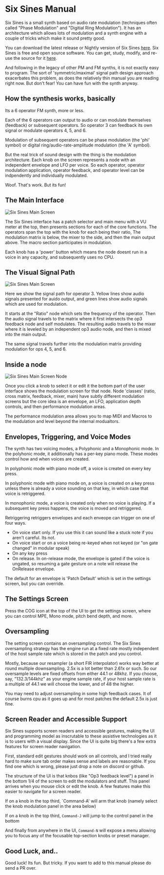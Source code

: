 # Six Sines Manual

Six Sines is a small synth based on audio rate modulation (techniques
often called "Phase Modulation" and "Digitial Ring Modulation").
It has an architecture which allows lots of modulation and a synth
engine with a couple of tricks which make it sound pretty good.

You can download the latest release or Nightly version of
Six Sines [here](https://github.com/baconpaul/six-sines/releases).
Six Sines is free and open source software. You can get, study,
modify, and re-use the source for it [here](https://github.com/baconpaul/).

And following in the legacy of other PM and FM synths, it is not
exactly easy to program. The sort of 'symmetric/maximal' signal
path design approach exacerbates this problem, as does the relatively
thin manual you are reading right now. But don't fear! You can have
fun with the synth anyway.

## How the synthesis works, basically

Its a 6 operator FM synth, more or less. 

Each of the 6 operators can output to audio or can modulate
themselves (feedback) or subsequent operators. So operator 3
can feedback its own signal or modulate operators 4, 5, and 6.

Modulation of subsequent operators can be phase modulation
(the 'phi' symbol) or digital ring/audio-rate-amplitude modulation
(the 'A' symbol).

But the real trick of sound design with the thing is the
modulation architecture. Each knob on the screen represents
a node with an independent envelope and LFO per voice.
So each operator, operator modulation application,
operator feedback, and operator level can be indpendently
and individually modulated.

Woof. That's work. But its fun!

## The Main Interface

![Six Sines Main Screen](sxsn_main.png) 

The Six Sines interface has a patch selector and main menu
with a VU meter at the top, then presents sections for each
of the core functions. The operators span the top with the
knob for each being their ratio, The modulation matrix is below,
the mixer to the side, and then the main output above. The 
macro section participates in modulation.

Each knob has a 'power' button which means the node doesnt
run in a voice in any capacity, and subsequently uses no CPU.

## The Visual Signal Path

![Six Sines Main Screen](sxsn_sigpath.png) 

Here we show the signal path for operator 3. Yellow lines
show audio signals presented for auido output, and green
lines show audio signals which are used for modulation.

It starts at the "Ratio" node which sets the frequency
of the operator. Then the audio signal travels to the matrix
where it first intersects the op3 feedback node and self modulates.
The resulting audio travels to the mixer where it is leveled
by an independent op3 audio node, and then is mixed into the main
output.

The same signal travels further into the modulation matrix
providing modulation for ops 4, 5, and 6.

## Inside a node

![Six Sines Main Screen Node](sxsn_sub.png)

Once you click a knob to select it or edit it the bottom
part of the user interface shows the modulation screen for
that node. Node 'classes' (ratio, cross matrix, feedback, mixer, main)
have subtly different modulation screens but the core idea is an 
envelope, an LFO, application depth controls, and then performance
modulation areas.

The performance modulation area allows you to map MIDI and
Macros to the modulation and level beyond the internal modualtors.

## Envelopes, Triggering, and Voice Modes

The synth has two voicing modes, a Polyphonic and a Monophonic 
mode. In the polyhonic mode, it additionally has a per-key piano mode.
These modes control how and when voices are created.

In polyphonic mode with piano mode off, a voice is created on
every key press.

In polyphonic mode with piano mode on, a voice is created
on a key press unless there is already a voice sounding on
that key, in which case that voice is retriggered.

In monophonic mode, a voice is created only when no voice is 
playing. If a subsequent key press happens, the voice is moved
and retriggered.

Retriggering retriggers envelopes and each enveope can trigger
on one of four ways.

- On voice start only. If you use this it can sound like a stuck
note if you aren't careful. Its not. 
- On voice start or on a voice being re-keyed when not keyed (or
"on gate changed" in modular speak)
- On any key press
- On release. In on-release mode, the envelope is gated if the 
voice is ungated, so resuming a gate gesture on a note will
release the OnRelease envelope.

The default for an envelope is 'Patch Default' which is set in the
settings screen, but you can override.

## The Settings Screen

Press the COG icon at the top of the UI to get the settings
screen, where you can control MPE, Mono mode, pitch bend depth,
and more.

## Oversampling

The setting screen contains an oversampling control. The Six Sines oversampling
strategy has the engine run at a fixed rate mostly independent of
the host sample rate which is stored in the patch and you control.

Mostly, because our resampler (a short FIR interpolator) works
way better at round multiple downsampling. 2.5x is a lot better than
2.61x or such. So our oversample levels are fixed offsets from
either 44.1 or 48khz. If you choose, say, "132.3/144khz" as your engine 
sample rate, if your host sample rate is a multiple of 44.1 we will
choose the lower, and of 48 the higher.

You may need to adjust oversampling in some high feedback cases.
It of course burns cpu as it goes up and for most patches
the default 2.5x is just fine.

## Screen Reader and Accessible Support

Six Sines supports screen readers and accessible gestures, making
the UI and programming model as inscrutable to these assistive technologies
as it is to users with a visual display. Since the UI is quite big there's
a few extra features for screen reader navigation.

First, standard edit gestures should work on all controls, and I tried
really hard to make sure tab order makes sense and labels are reasonable. If
you find one which is wrong, please just drop a note on discord or github.

The structure of the UI is that knbos (like "Op3 feedback level") a panel
in the bottom 1/4 of the screen to edit the modulators and stuff. This panel
arrives when you mouse click or edit the knob. A few features make this
easier to navigate for a screen reader.

If on a knob in the top third, `Command-A' will arm that knob (namely select the
knob modulation panel in the area below)

If on a knob in the top third, `Command-J` will jump to the control panel in the
bottom

And finally from anywhere in the UI, `Command-N` will expose a menu allowing
you to focus any of the focusable top-section knobs or preset manager.

## Good Luck, and..

Good luck! Its fun. But tricky. If you want to add to this manual
please do send a PR over.
